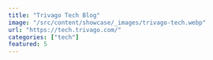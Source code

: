 ```yaml
---
title: "Trivago Tech Blog"
image: "/src/content/showcase/_images/trivago-tech.webp"
url: "https://tech.trivago.com/"
categories: ["tech"]
featured: 5
---
```

